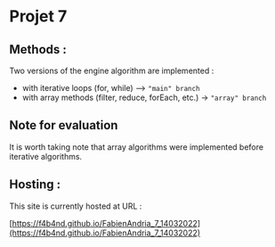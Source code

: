 # Projet 7

## Methods :

Two versions of the engine algorithm are implemented :

- with iterative loops (for, while) --> `"main" branch`
- with array methods (filter, reduce, forEach, etc.) -> `"array" branch`

## Note for evaluation
It is worth taking note that array algorithms were implemented before iterative algorithms.


## Hosting : 

This site is currently hosted at URL :

[https://f4b4nd.github.io/FabienAndria_7_14032022](https://f4b4nd.github.io/FabienAndria_7_14032022)